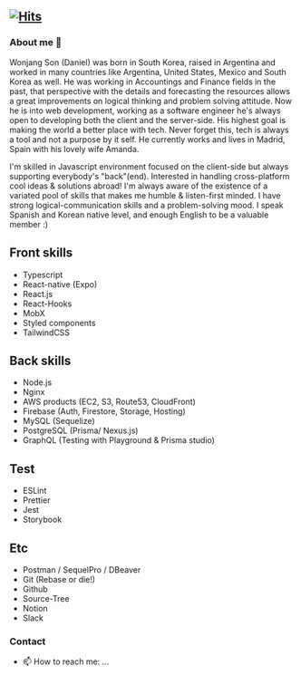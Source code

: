 [![Hits](https://hits.seeyoufarm.com/api/count/incr/badge.svg?url=https%3A%2F%2Fgithub.com%2Ffiloscoder%2Fhit-counter&count_bg=%2379C83D&title_bg=%23555555&icon=github.svg&icon_color=%23E7E7E7&title=hits&edge_flat=false)](https://hits.seeyoufarm.com)
---

### About me 👋
Wonjang Son (Daniel) was born in South Korea, raised in Argentina and worked in many countries like Argentina, United States, Mexico and South Korea as well. He was working in Accountings and Finance fields in the past, that perspective with the details and forecasting the resources allows a great improvements on logical thinking and problem solving attitude. Now he is into web development, working as a software engineer he's always open to developing both the client and the server-side. His highest goal is making the world a better place with tech. Never forget this, tech is always a tool and not a purpose by it self. He currently works and lives in Madrid, Spain with his lovely wife Amanda.

I'm skilled in Javascript environment focused on the client-side but always supporting everybody's "back"(end).
Interested in handling cross-platform cool ideas & solutions abroad! 
I'm always aware of the existence of a variated pool of skills that makes me humble & listen-first minded. I have strong logical-communication skills and a problem-solving mood.
I speak Spanish and Korean native level, and enough English to be a valuable member :)

## Front skills
- Typescript
- React-native (Expo)
- React.js
- React-Hooks
- MobX
- Styled components
- TailwindCSS

## Back skills
- Node.js
- Nginx
- AWS products (EC2, S3, Route53, CloudFront)
- Firebase (Auth, Firestore, Storage, Hosting)
- MySQL (Sequelize) 
- PostgreSQL (Prisma/ Nexus.js)
- GraphQL (Testing with Playground & Prisma studio)

## Test
- ESLint
- Prettier
- Jest
- Storybook

## Etc
- Postman / SequelPro / DBeaver
- Git (Rebase or die!)
- Github
- Source-Tree
- Notion
- Slack

### Contact
- 📫 How to reach me: ...

<!--
**filoscoder/filoscoder** is a ✨ _special_ ✨ repository because its `README.md` (this file) appears on your GitHub profile.

Here are some ideas to get you started:

- 🔭 I’m currently working on ...
- 🌱 I’m currently learning ...
- 👯 I’m looking to collaborate on ...
- 🤔 I’m looking for help with ...
- 💬 Ask me about ...

- 😄 Pronouns: ...
- ⚡ Fun fact: ...
-->
